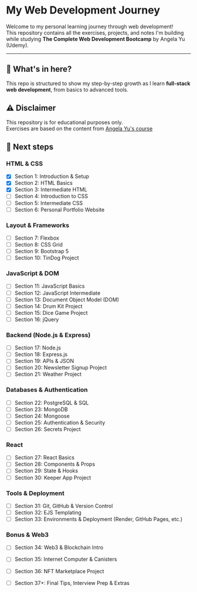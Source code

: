 # My Web Development Journey

Welcome to my personal learning journey through web development!  
This repository contains all the exercises, projects, and notes I'm building while studying **The Complete Web Development Bootcamp** by Angela Yu (Udemy).

---

## 🚀 What's in here?

This repo is structured to show my step-by-step growth as I learn **full-stack web development**, from basics to advanced tools.


## ⚠️ Disclaimer

This repository is for educational purposes only.  
Exercises are based on the content from [Angela Yu's course](https://www.udemy.com/course/the-complete-web-development-bootcamp/)  

## 📌 Next steps

### HTML & CSS
- [x] Section 1: Introduction & Setup
- [x] Section 2: HTML Basics
- [x] Section 3: Intermediate HTML
- [ ] Section 4: Introduction to CSS
- [ ] Section 5: Intermediate CSS
- [ ] Section 6: Personal Portfolio Website

### Layout & Frameworks
- [ ] Section 7: Flexbox
- [ ] Section 8: CSS Grid
- [ ] Section 9: Bootstrap 5
- [ ] Section 10: TinDog Project

### JavaScript & DOM
- [ ] Section 11: JavaScript Basics
- [ ] Section 12: JavaScript Intermediate
- [ ] Section 13: Document Object Model (DOM)
- [ ] Section 14: Drum Kit Project
- [ ] Section 15: Dice Game Project
- [ ] Section 16: jQuery

### Backend (Node.js & Express)
- [ ] Section 17: Node.js
- [ ] Section 18: Express.js
- [ ] Section 19: APIs & JSON
- [ ] Section 20: Newsletter Signup Project
- [ ] Section 21: Weather Project

### Databases & Authentication
- [ ] Section 22: PostgreSQL & SQL
- [ ] Section 23: MongoDB
- [ ] Section 24: Mongoose
- [ ] Section 25: Authentication & Security
- [ ] Section 26: Secrets Project

### React
- [ ] Section 27: React Basics
- [ ] Section 28: Components & Props
- [ ] Section 29: State & Hooks
- [ ] Section 30: Keeper App Project

### Tools & Deployment
- [ ] Section 31: Git, GitHub & Version Control
- [ ] Section 32: EJS Templating
- [ ] Section 33: Environments & Deployment (Render, GitHub Pages, etc.)

### Bonus & Web3
- [ ] Section 34: Web3 & Blockchain Intro
- [ ] Section 35: Internet Computer & Canisters
- [ ] Section 36: NFT Marketplace Project
- [ ] Section 37+: Final Tips, Interview Prep & Extras
      
